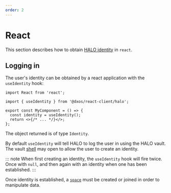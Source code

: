 ```yaml
---
order: 2
---
```


# React

This section describes how to obtain [HALO identity](../halo/) in `react`.

## Logging in

The user's identity can be obtained by a react application with the `useIdentity` hook:

```tsx file=./snippets-react/use-identity.tsx#L5-
import React from 'react';

import { useIdentity } from '@dxos/react-client/halo';

export const MyComponent = () => {
  const identity = useIdentity();
  return <>{/* ... */}</>;
};
```

The object returned is of type `Identity`.

By default `useIdentity` will tell HALO to log the user in using the HALO vault. The vault [shell](../glossary.md#shell) may open to allow the user to create an identity.

::: note
When first creating an identity, the `useIdentity` hook will fire twice. Once with `null`, and then again with an identity when one has been established.
:::

Once identity is established, a [`space`](../echo/react/README.md) must be created or joined in order to manipulate data.
